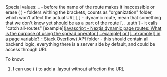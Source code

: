 Special values:
_ - before the name of the route makes it inaccessible or erase 
( ) - folders withing the brackets, counts as "organization" folder, which won't affect the actual URL
[ ] - dynamic route, mean that something that we don't know yet should be as a part of the route
[. . .auth ] - it calls "catch all-routes" [example]([javascript - Nextjs dynamic page routes: What is the purpose of using the spread operator [...example] or [[...example]] in a page variable? - Stack Overflow](https://stackoverflow.com/questions/67087932/nextjs-dynamic-page-routes-what-is-the-purpose-of-using-the-spread-operator))
API folder - this should contain all backend logic, everything there is a server side by default, and could be access through URL

To know:
1. I can use ( ) to add a .layout without affection the URL